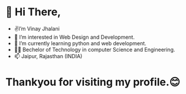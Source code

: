 # 👋 Hi There,
- ✌️I’m  Vinay Jhalani
- 👀 I’m interested in Web Design and Development.
- 🌱 I’m currently learning python and web development.
- 👨‍💻 Bechelor of Technology in computer Science and Engineering.
- 📫 Jaipur, Rajasthan (INDIA) 
#  Thankyou for visiting my profile.😊

<!---
Kamaljeet-01/Kamaljeet-01 is a ✨ special ✨ repository because its `README.md` (this file) appears on your GitHub profile.
You can click the Preview link to take a look at your changes.
--->

